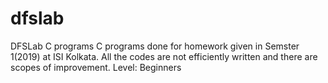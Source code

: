 # dfslab

DFSLab C programs
C programs done for homework given in Semster 1(2019) at ISI Kolkata.
All the codes are not efficiently written and there are scopes of improvement.
Level: Beginners
